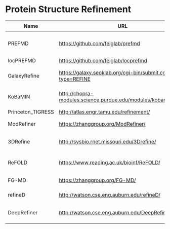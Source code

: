 # Protein Structure  Refinement

|Name|URL|说明|
|---|----|---|
|PREFMD|https://github.com/feiglab/prefmd|差评，服务器打不开，科学上网也打不开|
|locPREFMD|https://github.com/feiglab/locprefmd|不能用|
|GalaxyRefine|https://galaxy.seoklab.org/cgi-bin/submit.cgi?type=REFINE|Nucleic Acids Research 2013 <1000|
|KoBaMIN|http://chopra-modules.science.purdue.edu/modules/kobamin/html/|Nucleic Acids Research 2012|
|Princeton_TIGRESS|http://atlas.engr.tamu.edu/refinement/|打不开|
|ModRefiner|https://zhanggroup.org/ModRefiner/| Biophysical Journal 2011|
|3DRefine|http://sysbio.rnet.missouri.edu/3Drefine/|Nucleic Acids Research 2016|
|ReFOLD|https://www.reading.ac.uk/bioinf/ReFOLD/|Nucleic Acids Research 2021 <1000|
|FG-MD|https://zhanggroup.org/FG-MD/|Structure 2011|
|refineD|http://watson.cse.eng.auburn.edu/refineD/|Bioinformatics 2019|
|DeepRefiner|http://watson.cse.eng.auburn.edu/DeepRefiner/|update of refineD, 10-500 residues|
